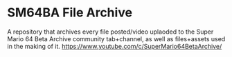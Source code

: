 # SM64BA File Archive
A repository that archives every file posted/video uplaoded to the Super Mario 64 Beta Archive community tab+channel, as well as files+assets used in the making of it.
https://www.youtube.com/c/SuperMario64BetaArchive/
